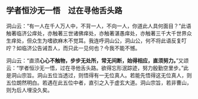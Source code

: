 ##  学者恒沙无一悟　过在寻他舌头路

洞山云：“有一人在千人万人中，不背一人，不向一人，你道此人具何面目？”此语触著临济公痒处，亦触著三世诸佛痒处，亦触著湛愚痒处，亦触著三千大千世界众生痒处，但众生为嗜欲麻木不觉耳。我连呼洞山公，洞山公，何不将此语反复叮咛？如临济公告诫吾人，而只此一见何也？今我不能不憾。

洞山云：“直须**心心不触物，步步无处所，常无间断，始得相应，直须努力。**”又颂云：“学者恒沙无一悟，过在寻他舌头路。欲得忘形泯踪迹，努力殷勤空里步。”此是洞山宗旨。洞山五位当透过，则悟得有一无位真人。若能先悟得这无位真人，则五位朗然明白。若遇在此五位中者，直引之入于虚玄大道。洞山宗旨，若非曹山，则为后人埋没久矣。
